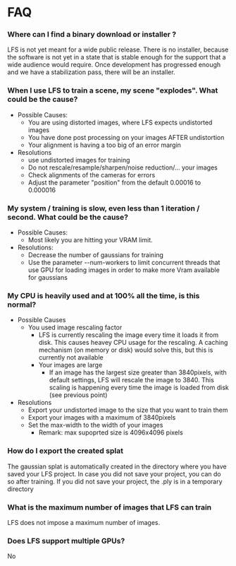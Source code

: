 # FAQ

### Where can I find a binary download or installer ?
LFS is not yet meant for a wide public release. There is no installer, because the software is not yet in a state that is stable enough for the support that a wide audience would require.  Once development has progressed enough and we have a stabilization pass, there will be an installer.

### When I use LFS to train a scene, my scene "explodes". What could be the cause?
- Possible Causes:
	- You are using distorted images, where LFS expects undistorted images
	- You have done post processing on your images AFTER undistortion
	- Your alignment is having a too big of an error margin
-  Resolutions
	-  use undistorted images for training
	- Do not rescale/resample/sharpen/noise reduction/… your images
	- Check alignments of the cameras for errors
	- Adjust the parameter "position" from the default 0.00016 to 0.000016
		
### My system / training is slow, even less than 1 iteration / second.   What could be the cause?
- Possible Causes:
	-  Most likely you are hitting your VRAM limit.  
- Resolutions:
	- Decrease the number of gaussians for training
	- Use the parameter --num-workers to limit concurrent threads that use GPU for loading images in order to make more Vram available for gaussians
	
### My CPU is heavily used and at 100% all the time, is this normal?
- Possible Causes
	- You used image rescaling factor
		- LFS is currently rescaling the image every time it loads it from disk.  This causes heavey CPU usage for the rescaling.   A caching mechanism (on memory or disk) would solve this, but this is currently not available
		- Your images are large
			- If an image has the largest size greater than 3840pixels, with default settings, LFS will rescale the image to 3840.  This scaling is happening every time the image is loaded from disk (see previous point)
- Resolutions
	- Export your undistorted image to the size that you want to train them
	- Export your images with a maximum of 3840pixels
	- Set the max-width to the width of  your images
		- Remark: max supoprted size is 4096x4096 pixels
	
### How do I export the created splat
The gaussian splat is automatically created in the directory where you have saved your LFS project.  In case you did not save your project, you can do so after training.  If you did not save your project, the .ply is in a temporary directory
	
### What is the maximum number of images that LFS can train
LFS does not impose a maximum number of images.
	
### Does LFS support multiple GPUs?
No
